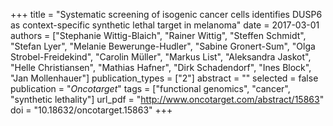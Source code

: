 +++
title = "Systematic screening of isogenic cancer cells identifies DUSP6 as context-specific synthetic lethal target in melanoma"
date = 2017-03-01
authors = ["Stephanie Wittig-Blaich", "Rainer Wittig", "Steffen Schmidt", "Stefan Lyer", "Melanie Bewerunge-Hudler", "Sabine Gronert-Sum", "Olga Strobel-Freidekind", "Carolin Müller", "Markus List", "Aleksandra Jaskot", "Helle Christiansen", "Mathias Hafner", "Dirk Schadendorf", "Ines Block", "Jan Mollenhauer"]
publication_types = ["2"]
abstract = ""
selected = false
publication = "*Oncotarget*"
tags = ["functional genomics", "cancer", "synthetic lethality"]
url_pdf = "http://www.oncotarget.com/abstract/15863"
doi = "10.18632/oncotarget.15863"
+++


